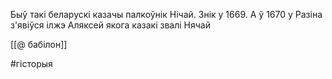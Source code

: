 

Быў такі беларускі казачы палкоўнік Нічай. Знік у 1669. А ў 1670 у Разіна з'явіўся ілжэ Аляксей якога казакі звалі Нячай

[[@ бабілон]]

#гісторыя